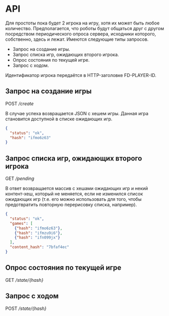 # API

Для простоты пока будет 2 игрока на игру, хотя их может быть любое количество. Предполагается, что роботы будут общаться
друг с другом посредством периодического опроса сервера, исходники которого, собственно, здесь и лежат.  Имеются
следующие типы запросов.

- Запрос на создание игры.
- Запрос списка игр, ожидающих второго игрока.
- Опрос состояния по текущей игре.
- Запрос с ходом.

Идентификатор игрока передаётся в HTTP-заголовке FD-PLAYER-ID.

## Запрос на создание игры

POST */create*

В случае успеха возвращается JSON с хешем игры. Данная игра становится доступной в списке ожидающих игр.

```json
{
  "status": "ok",
  "hash": "ifmo6z63"
}
```

## Запрос списка игр, ожидающих второго игрока

GET */pending*

В ответ возвращается массив с хешами ожидающих игр и некий контент-хеш, который не меняется, если не изменился список
ожидающих игр (т.е. его можно использовать для того, чтобы предотвратить повторную перерисовку списка, например).

```json
{
  "status": "ok",
  "games": [
    {"hash": "ifmo6z63"},
    {"hash": "ifmzu9i6"},
    {"hash": "ifn099jx"}
  ],
  "content_hash": "7bfaf4ec"
}
```

## Опрос состояния по текущей игре

GET */state/{hash}*

## Запрос с ходом

POST */state/{hash}*
